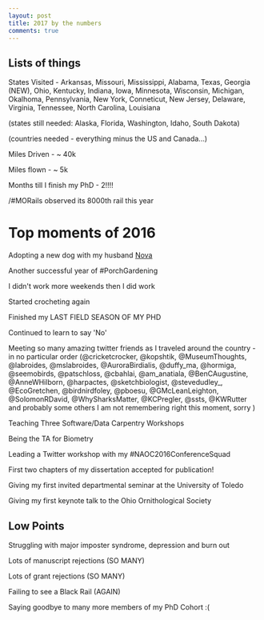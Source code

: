 ```yaml
---
layout: post
title: 2017 by the numbers
comments: true
---
```



## Lists of things

States Visited - Arkansas, Missouri, Mississippi, Alabama, Texas, Georgia (NEW), Ohio, Kentucky, Indiana, Iowa, Minnesota, Wisconsin, Michigan, Okalhoma, Pennsylvania, New York, Conneticut, New Jersey, Delaware, Virginia, Tennessee, North Carolina, Louisiana

(states still needed: Alaska, Florida, Washington, Idaho, South Dakota)

(countries needed - everything minus the US and Canada...)

Miles Driven - ~ 40k

Miles flown - ~ 5k

Months till I finish my PhD - 2!!!!

/#MORails observed its 8000th rail this year

# Top moments of 2016 

Adopting a new dog with my husband [Nova](https://twitter.com/RallidaeRule/status/779494688478953472)

Another successful year of #PorchGardening

I didn't work more weekends then I did work

Started crocheting again

Finished my LAST FIELD SEASON OF MY PHD

Continued to learn to say 'No' 

Meeting so many amazing twitter friends as I traveled around the country - in no particular order
(@cricketcrocker, @kopshtik, @MuseumThoughts, @labroides, @mslabroides, @AuroraBirdialis, @duffy_ma, @hormiga, @seemobirds, @patschloss, @cbahlai, @am_anatiala, @BenCAugustine, @AnneWHilborn, @harpactes, @sketchbiologist, @stevedudley_, @EcoGretchen, @birdnirdfoley, @pboesu, @GMcLeanLeighton, @SolomonRDavid, @WhySharksMatter, @KCPregler, @ssts, @KWRutter and probably some others I am not remembering right this moment, sorry )

Teaching Three Software/Data Carpentry Workshops

Being the TA for Biometry 

Leading a Twitter workshop with my #NAOC2016ConferenceSquad

First two chapters of my dissertation accepted for publication!

Giving my first invited departmental seminar at the University of Toledo

Giving my first keynote talk to the Ohio Ornithological Society 

## Low Points

Struggling with major imposter syndrome, depression and burn out

Lots of manuscript rejections (SO MANY)

Lots of grant rejections (SO MANY)

Failing to see a Black Rail (AGAIN)

Saying goodbye to many more members of my PhD Cohort :( 
